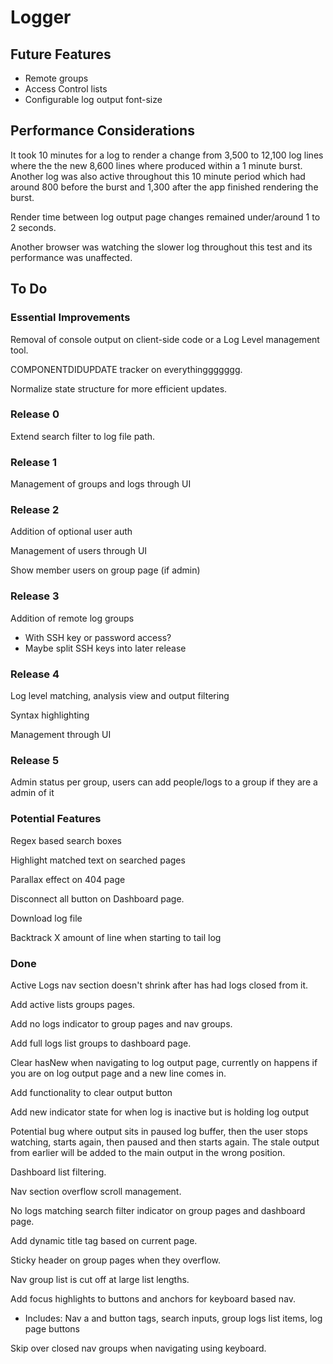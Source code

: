 # Logger

## Future Features

 - Remote groups
 - Access Control lists
 - Configurable log output font-size


## Performance Considerations

It took 10 minutes for a log to render a change from 3,500 to 12,100 log lines where the the new 8,600 lines where produced within a 1 minute burst.
Another log was also active throughout this 10 minute period which had around 800 before the burst and 1,300 after the app finished rendering the burst.

Render time between log output page changes remained under/around 1 to 2 seconds.

Another browser was watching the slower log throughout this test and its performance was unaffected.


## To Do

### Essential Improvements

Removal of console output on client-side code or a Log Level management tool.

COMPONENTDIDUPDATE tracker on everythinggggggg.

Normalize state structure for more efficient updates.


### Release 0

Extend search filter to log file path.

### Release 1

Management of groups and logs through UI

### Release 2

Addition of optional user auth

Management of users through UI

Show member users on group page (if admin)

### Release 3

Addition of remote log groups
 - With SSH key or password access?
 - Maybe split SSH keys into later release

### Release 4

Log level matching, analysis view and output filtering

Syntax highlighting

Management through UI

### Release 5

Admin status per group, users can add people/logs to a group if they are a admin of it

### Potential Features

Regex based search boxes

Highlight matched text on searched pages

Parallax effect on 404 page

Disconnect all button on Dashboard page.

Download log file

Backtrack X amount of line when starting to tail log


### Done

Active Logs nav section doesn't shrink after has had logs closed from it.

Add active lists groups pages.

Add no logs indicator to group pages and nav groups.

Add full logs list groups to dashboard page.

Clear hasNew when navigating to log output page, currently on happens if you are on log output page and a new line comes in.

Add functionality to clear output button

Add new indicator state for when log is inactive but is holding log output

Potential bug where output sits in paused log buffer, then the user stops watching, starts again, then paused and then starts again. The stale output from earlier will be added to the main output in the wrong position.

Dashboard list filtering.

Nav section overflow scroll management.

No logs matching search filter indicator on group pages and dashboard page.

Add dynamic title tag based on current page.

Sticky header on group pages when they overflow.

Nav group list is cut off at large list lengths.

Add focus highlights to buttons and anchors for keyboard based nav.
  - Includes: Nav a and button tags, search inputs, group logs list items, log page buttons

Skip over closed nav groups when navigating using keyboard.
